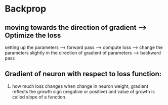 # Backprop

## moving towards the direction of gradient --> Optimize the loss

setting up the parameters --> forward pass --> compute loss --> change the parameters slightly in the direction of gradient of parameters --> backward pass 

## Gradient of neuron with respect to loss function: 

1. how much loss changes when change in neuron weight, gradient reflects the growth sign (negative or positive) and value of growth is called slope of a function.